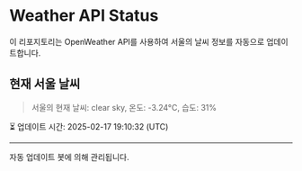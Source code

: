 
# Weather API Status

이 리포지토리는 OpenWeather API를 사용하여 서울의 날씨 정보를 자동으로 업데이트합니다.

## 현재 서울 날씨
> 서울의 현재 날씨: clear sky, 온도: -3.24°C, 습도: 31%

⏳ 업데이트 시간: 2025-02-17 19:10:32 (UTC)

---
자동 업데이트 봇에 의해 관리됩니다.
